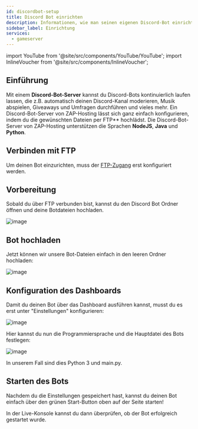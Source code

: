 ```yaml
---
id: discordbot-setup
title: Discord Bot einrichten
description: Informationen, wie man seinen eigenen Discord-Bot einrichtet - ZAP-Hosting.com documentation
sidebar_label: Einrichtung
services:
  - gameserver
---
```


import YouTube from '@site/src/components/YouTube/YouTube';
import InlineVoucher from '@site/src/components/InlineVoucher';

## Einführung

Mit einem **Discord-Bot-Server** kannst du Discord-Bots kontinuierlich laufen lassen, die z.B. automatisch deinen Discord-Kanal moderieren, Musik abspielen, Giveaways und Umfragen durchführen und vieles mehr. Ein Discord-Bot-Server von ZAP-Hosting lässt sich ganz einfach konfigurieren, indem du die gewünschten Dateien per FTP** hochlädst. Die Discord-Bot-Server von ZAP-Hosting unterstützen die Sprachen **NodeJS**, **Java** und **Python**.

<YouTube videoId="OoKA8UJ_N5A" title="Wie man einen Discord-Bot-Server einrichtet und Bot-Dateien hochlädt!" description="Hast du das Gefühl, dass du etwas besser verstehst, wenn du es in Aktion siehst? Wir haben etwas für dich! Tauche ab in unser Video, welches alles für dich zusammenfasst. Egal, ob du es eilig hast oder einfach nur Informationen auf möglichst verständliche Art und Weise aufnehmen möchtest!"/>

<InlineVoucher />

## Verbinden mit FTP

Um deinen Bot einzurichten, muss der [FTP-Zugang](gameserver-ftpaccess.md) erst konfiguriert werden.

## Vorbereitung

Sobald du über FTP verbunden bist, kannst du den Discord Bot Ordner öffnen und deine Botdateien hochladen.

![image](https://screensaver01.zap-hosting.com/index.php/s/XKc2bRwifG5JswA/preview)

## Bot hochladen

Jetzt können wir unsere Bot-Dateien einfach in den leeren Ordner hochladen:

![image](https://screensaver01.zap-hosting.com/index.php/s/3pdXmN6fX3Qowbm/preview)

## Konfiguration des Dashboards

Damit du deinen Bot über das Dashboard ausführen kannst, musst du es erst unter "Einstellungen" konfigurieren:

![image](https://screensaver01.zap-hosting.com/index.php/s/itzjxJaTtTyGaD6/preview)

Hier kannst du nun die Programmiersprache und die Hauptdatei des Bots festlegen:

![image](https://screensaver01.zap-hosting.com/index.php/s/KofY38BgAS9xT4L/preview)

In unserem Fall sind dies Python 3 und main.py.

## Starten des Bots

Nachdem du die Einstellungen gespeichert hast, kannst du deinen Bot einfach über den grünen Start-Button oben auf der Seite starten!

In der Live-Konsole kannst du dann überprüfen, ob der Bot erfolgreich gestartet wurde.